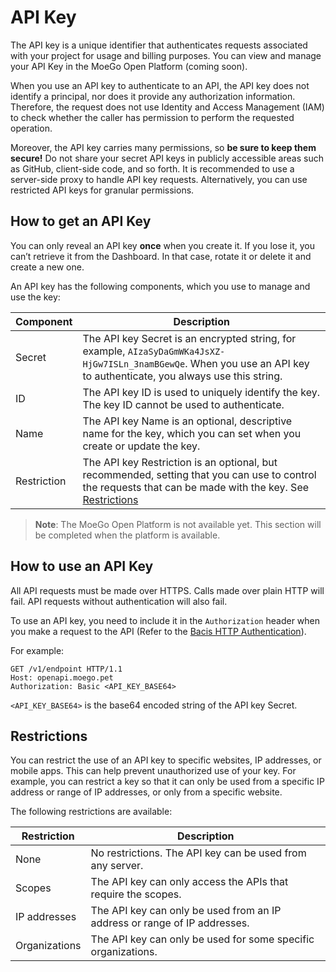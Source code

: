 # API Key

The API key is a unique identifier that authenticates requests associated with your project for usage and billing
purposes. You can view and manage your API Key in the MoeGo Open Platform (coming soon).

When you use an API key to authenticate to an API, the API key does not identify a principal, nor does it provide any
authorization information. Therefore, the request does not use Identity and Access Management (IAM) to check whether the
caller has permission to perform the requested operation.

Moreover, the API key carries many permissions, so **be sure to keep them secure!** Do not share your secret API keys in
publicly accessible areas such as GitHub, client-side code, and so forth. It is recommended to use a server-side proxy
to handle API key requests. Alternatively, you can use restricted API keys for granular permissions.

## How to get an API Key

You can only reveal an API key **once** when you create it. If you lose it, you can’t retrieve it from the Dashboard. In
that case, rotate it or delete it and create a new one.

An API key has the following components, which you use to manage and use the key:

| Component   | Description                                                                                                                                                                |
|-------------|----------------------------------------------------------------------------------------------------------------------------------------------------------------------------|
| Secret      | The API key Secret is an encrypted string, for example, `AIzaSyDaGmWKa4JsXZ-HjGw7ISLn_3namBGewQe`. When you use an API key to authenticate, you always use this string.    |
| ID          | The API key ID is used to uniquely identify the key. The key ID cannot be used to authenticate.                                                                            |
| Name        | The API key Name is an optional, descriptive name for the key, which you can set when you create or update the key.                                                        |
| Restriction | The API key Restriction is an optional, but recommended, setting that you can use to control the requests that can be made with the key. See [Restrictions](#restrictions) |

> **Note**: The MoeGo Open Platform is not available yet. This section will be completed when the platform is available.

## How to use an API Key

All API requests must be made over HTTPS. Calls made over plain HTTP will fail. API requests without authentication will
also fail.

To use an API key, you need to include it in the `Authorization` header when you make a request to the API (Refer to
the [Bacis HTTP Authentication](https://datatracker.ietf.org/doc/html/rfc7617)).

For example:

```https
GET /v1/endpoint HTTP/1.1
Host: openapi.moego.pet
Authorization: Basic <API_KEY_BASE64>
```

`<API_KEY_BASE64>` is the base64 encoded string of the API key Secret.

## Restrictions

You can restrict the use of an API key to specific websites, IP addresses, or mobile apps. This can help prevent
unauthorized use of your key. For example, you can restrict a key so that it can only be used from a specific IP address
or range of IP addresses, or only from a specific website.

The following restrictions are available:

| Restriction   | Description                                                               |
|---------------|---------------------------------------------------------------------------|
| None          | No restrictions. The API key can be used from any server.                 |
| Scopes        | The API key can only access the APIs that require the scopes.             |
| IP addresses  | The API key can only be used from an IP address or range of IP addresses. |
| Organizations | The API key can only be used for some specific organizations.             |
